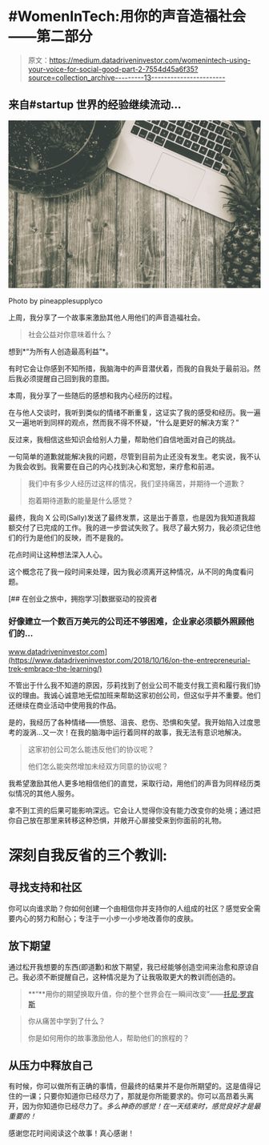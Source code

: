 # #WomenInTech:用你的声音造福社会——第二部分

> 原文：<https://medium.datadriveninvestor.com/womenintech-using-your-voice-for-social-good-part-2-7554d45a6f35?source=collection_archive---------13----------------------->

## 来自#startup 世界的经验继续流动…

![](img/2d6c6569b290428e0a986b4cdeb64f45.png)

Photo by pineapplesupplyco

上周，我分享了一个故事来激励其他人用他们的声音造福社会。

> 社会公益对你意味着什么？

想到*“为所有人创造最高利益”*。

有时它会让你感到不知所措，我脑海中的声音潜伏着，而我的自我处于最前沿。然后我必须提醒自己回到我的意图。

本周，我分享了一些随后的感想和我内心经历的过程。

在与他人交谈时，我听到类似的情绪不断重复，这证实了我的感受和经历。我一遍又一遍地听到同样的观点，然而我不得不怀疑，“什么是更好的解决方案？”

反过来，我相信这些知识会给别人力量，帮助他们自信地面对自己的挑战。

一句简单的道歉就能解决我的问题，尽管到目前为止还没有发生。老实说，我不认为我会收到。我需要在自己的内心找到决心和宽恕，来疗愈和前进。

> 我们中有多少人经历过这样的情况，我们坚持痛苦，并期待一个道歉？
> 
> 抱着期待道歉的能量是什么感觉？

最终，我向 X 公司(Sally)发送了最终发票，这是出于善意，也是因为我知道我超额交付了已完成的工作。我的进一步尝试失败了。我尽了最大努力，我必须记住他们的行为是他们的反映，而不是我的。

花点时间让这种想法深入人心。

这个概念花了我一段时间来处理，因为我必须离开这种情况，从不同的角度看问题。

[](https://www.datadriveninvestor.com/2018/10/16/on-the-entrepreneurial-trek-embrace-the-learning/) [## 在创业之旅中，拥抱学习|数据驱动的投资者

### 好像建立一个数百万美元的公司还不够困难，企业家必须额外照顾他们的…

www.datadriveninvestor.com](https://www.datadriveninvestor.com/2018/10/16/on-the-entrepreneurial-trek-embrace-the-learning/) 

不管出于什么我不知道的原因，莎莉找到了创业公司不能支付我工资和履行我们协议的理由。我诚心诚意地无偿加班来帮助这家初创公司，但这似乎并不重要。他们还继续在商业活动中使用我的作品。

是的，我经历了各种情绪——愤怒、沮丧、悲伤、恐惧和失望。我开始陷入过度思考的漩涡…又一次！在我的脑海中运行着同样的故事，我无法有意识地解决。

> 这家初创公司怎么能违反他们的协议呢？
> 
> 他们怎么能突然增加未经双方同意的协议呢？

我希望激励其他人更多地相信他们的直觉，采取行动，用他们的声音为同样经历类似情况的其他人服务。

拿不到工资的后果可能影响深远。它会让人觉得你没有能力改变你的处境；通过把你自己放在那里来转移这种恐惧，并敞开心扉接受来到你面前的礼物。

# 深刻自我反省的三个教训:

## **寻找支持和社区**

你可以向谁求助？你如何创建一个由相信你并支持你的人组成的社区？感觉安全需要内心的努力和耐心；专注于一小步一小步地改善你的皮肤。

## **放下期望**

通过松开我想要的东西(即道歉)和放下期望，我已经能够创造空间来治愈和原谅自己。我必须不断提醒自己，这种情况是为了让我吸取更大的教训而创造的。

> **“**用你的期望换取升值，你的整个世界会在一瞬间改变”——[托尼·罗宾斯](https://medium.com/u/95c55dec121a?source=post_page-----7554d45a6f35--------------------------------)

> 你从痛苦中学到了什么？
> 
> 你是如何用你的故事激励他人，帮助他们的旅程的？

## 从压力中释放自己

有时候，你可以做所有正确的事情，但最终的结果并不是你所期望的。这是值得记住的一课；只要你知道你已经尽力了，那就是你所能要求的。你可以高昂着头离开，因为你知道你已经尽力了。*多么神奇的感觉！在一天结束时，感觉良好才是最重要的！*

感谢您花时间阅读这个故事！真心感谢！